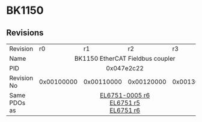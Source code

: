 # BK1150

## Revisions
<table>
<tr>
<td>Revision</td>
<td>r0</td>
<td>r1</td>
<td>r2</td>
<td>r3</td>
</tr>
<tr>
<td>Name</td>
<td colspan=4 align="center">BK1150 EtherCAT Fieldbus coupler</td>
</tr>
<tr>
<td>PID</td>
<td colspan=4 align="center">0x047e2c22</td>
</tr>
<tr>
<td>Revision No</td>
<td>0x00100000</td>
<td>0x00110000</td>
<td>0x00120000</td>
<td>0x00130000</td>
</tr>
<tr>
<td>Same PDOs as</td>
<td colspan=4 align="center"><a href="EL6751-0005.md">EL6751-0005 r6</a><br/><a href="EL6751.md">EL6751 r5</a><br/><a href="EL6751.md">EL6751 r6</a></td>
</tr>
</table>
